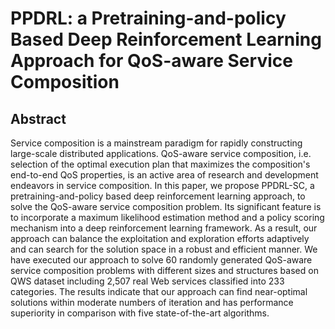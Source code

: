 # PPDRL: a Pretraining-and-policy Based Deep Reinforcement Learning Approach for QoS-aware Service Composition

## Abstract
Service composition is a mainstream paradigm for rapidly constructing large-scale distributed applications. QoS-aware service composition, i.e. selection of the optimal execution plan that maximizes the composition's end-to-end QoS properties, is an active area of research and development endeavors in service composition. In this paper, we propose PPDRL-SC, a pretraining-and-policy based deep reinforcement learning approach, to solve the QoS-aware service composition problem. Its significant feature is to incorporate a maximum likelihood estimation method and a policy scoring mechanism into a deep reinforcement learning framework. As a result, our approach can balance the exploitation and exploration efforts adaptively and can search for the solution space in a robust and efficient manner. We have executed our approach to solve 60 randomly generated QoS-aware service composition problems with different sizes and structures based on QWS dataset including 2,507 real Web services classified into 233 categories. The results indicate that our approach can find near-optimal solutions within moderate numbers of iteration and has performance superiority in comparison with five state-of-the-art algorithms.
